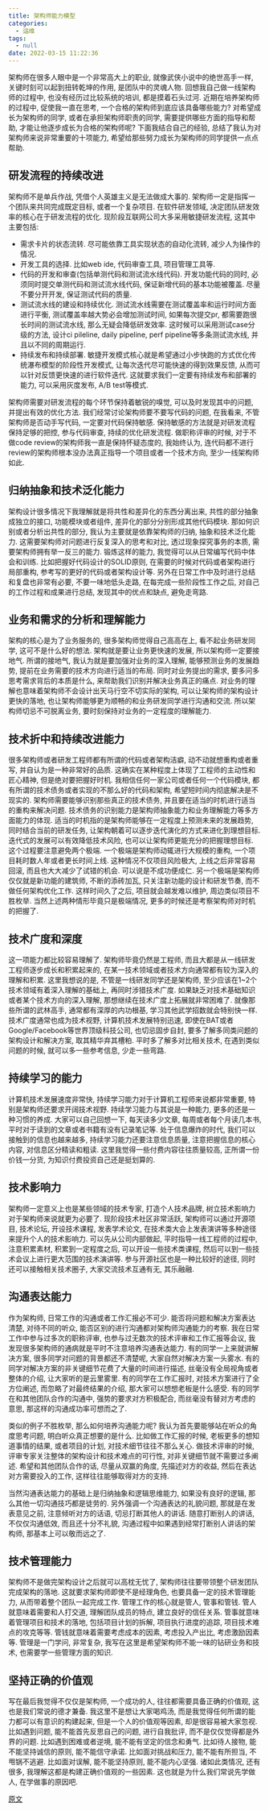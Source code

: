 ```yaml
---
title: 架构师能力模型
categories:
  - 运维
tags:
  - null
date: 2022-03-15 11:22:36
---
```

架构师在很多人眼中是一个非常高大上的职业, 就像武侠小说中的绝世高手一样, 关键时刻可以起到扭转乾坤的作用, 是团队中的灵魂人物. 回想我自己做一线架构师的过程中, 也没有经历过比较系统的培训, 都是摸着石头过河.  近期在培养架构师的过程中, 促使我一直在思考, 一个合格的架构师到底应该具备哪些能力? 对希望成长为架构师的同学, 或者在承担架构师职责的同学, 需要提供哪些方面的指导和帮助, 才能让他逐步成长为合格的架构师呢? 下面我结合自己的经验, 总结了我认为对架构师来说非常重要的十项能力, 希望给那些努力成长为架构师的同学提供一点点帮助.

## 研发流程的持续改进
架构师不是单兵作战, 凭借个人英雄主义是无法做成大事的. 架构师一定是指挥一个团队来共同完成既定目标, 或者一个复杂项目. 在软件研发领域, 决定团队研发效率的核心在于研发流程的优化. 现阶段互联网公司大多采用敏捷研发流程, 这其中主要包括:
   * 需求卡片的状态流转. 尽可能依靠工具实现状态的自动化流转, 减少人为操作的情况.
   * 开发工具的选择. 比如web ide, 代码审查工具, 项目管理工具等.
   * 代码的开发和审查(包括单测代码和测试流水线代码). 开发功能代码的同时, 必须同时提交单测代码和测试流水线代码, 保证新增代码的基本功能被覆盖. 尽量不要分开开发, 保证测试代码的质量.
   * 测试流水线的建设和持续优化. 测试流水线需要在测试覆盖率和运行时间方面进行平衡, 测试覆盖率越大势必会增加测试时间, 如果每次提交pr, 都需要跑很长时间的测试流水线, 那么无疑会降低研发效率. 这时候可以采用测试case分级的方法, 设计ci pileline, daily pipeline, perf pipeline等多条测试流水线, 并且以不同的周期运行.
   * 持续发布和持续部署. 敏捷开发模式核心就是希望通过小步快跑的方式优化传统瀑布模型的阶段性开发模式, 让每次迭代尽可能快速的得到效果反馈, 从而可以针对反馈更快速的进行软件迭代. 这就要求我们一定要有持续发布和部署的能力, 可以采用灰度发布, A/B test等模式.

架构师需要对研发流程的每个环节保持着敏锐的嗅觉, 可以及时发现其中的问题, 并提出有效的优化方法. 我们经常讨论架构师要不要写代码的问题, 在我看来, 不管架构师是否动手写代码, 一定要对代码保持敏感. 保持敏感的方法就是对研发流程保持足够的把控, 参与代码审查, 持续的优化研发流程. 做职称评审的时候, 对于不做code review的架构师我一直是保持怀疑态度的, 我始终认为, 连代码都不进行review的架构师根本没办法真正指导一个项目或者一个技术方向, 至少一线架构师如此.

## 归纳抽象和技术泛化能力
架构设计很多情况下我理解就是将共性和差异化的东西分离出来, 共性的部分抽象成独立的接口, 功能模块或者组件, 差异化的部分分别形成其他代码模块. 那如何识别或者分析出共性的部分, 我认为主要就是依靠架构师的归纳, 抽象和技术泛化能力. 这需要架构师对问题进行反复深入的思考和对比, 透过现象探究事务的本质, 需要架构师拥有举一反三的能力. 锻炼这样的能力, 我觉得可以从日常编写代码中体会和训练. 比如把握好代码设计的SOLID原则, 在需要的时候对代码或者架构进行局部重构, 参考写的更好的代码或者架构设计等. 另外在日常工作中及时进行总结和复盘也非常有必要, 不要一味地低头走路, 在每完成一些阶段性工作之后, 对自己的工作过程和成果进行总结, 发现其中的优点和缺点, 避免走弯路.

## 业务和需求的分析和理解能力
架构的核心是为了业务服务的, 很多架构师觉得自己高高在上, 看不起业务研发同学, 这可不是什么好的想法. 架构就是要让业务更快速的发展, 所以架构师一定要接地气. 所谓的接地气, 我认为就是要加强对业务的深入理解, 能够预测业务的发展趋势, 提前在业务需要的技术方向进行适当的布局. 同时对业务提出的需求, 要多问多思考需求背后的本质是什么, 来帮助我们识别并解决业务真正的痛点. 对业务的理解也意味着架构师不会设计出天马行空不切实际的架构, 可以让架构师的架构设计更快的落地, 也让架构师能够更为顺畅的和业务研发同学进行沟通和交流. 所以架构师切忌不可脱离业务, 要时刻保持对业务的一定程度的理解能力.

## 技术折中和持续改进能力
很多架构师或者研发工程师都有所谓的代码或者架构洁癖, 动不动就想重构或者重写, 并自认为是一种非常好的品质. 这确实在某种程度上体现了工程师的主动性和匠心精神, 但是绝对要把握好时机. 我相信任何一家公司或者任何一个代码模块, 都有所谓的技术债务或者实现的不那么好的代码和架构, 希望短时间内彻底解决是不现实的. 架构师需要能够识别那些真正的技术债务, 并且要在适当的时机进行适当的重构来解决问题. 技术债务的识别能力是架构师抽象能力和业务理解能力等多方面能力的体现. 适当的时机指的是架构师能够在一定程度上预测未来的发展趋势, 同时结合当前的研发任务, 让架构朝着可以逐步迭代演化的方式来进化到理想目标. 迭代式的发展可以有效降低技术风险, 也可以让架构师更能充分的把握理想目标. 这个过程要注意避免两个极端. 一个极端是架构师动辄进行大规模的重构, 一个项目耗时数人年或者更长时间上线. 这种情况不仅项目风险极大, 上线之后非常容易回滚, 而且也大大减少了试错的机会. 可以说是不成功便成仁. 另一个极端是架构师仅仅就是新功能的建筑师, 不断的添砖加瓦, 只关注新功能的设计和研发节奏, 而不做任何架构优化工作. 这样时间久了之后, 项目就会越发难以维护, 周边类似项目不胜枚举. 当然上述两种情形毕竟只是极端情况, 更多的时候还是考察架构师对时机的把握了.

## 技术广度和深度
这一项能力都比较容易理解了. 架构师毕竟仍然是工程师, 而且大都是从一线研发工程师逐步成长和积累起来的, 在某一技术领域或者技术方向通常都有较为深入的理解和积累. 这里我想说的是, 不管是一线研发同学还是架构师, 至少应该在1~2个技术领域有着深入理解的基础上, 再同时涉猎技术广度. 如果缺乏对技术基础知识或者某个技术方向的深入理解, 那想继续在技术广度上拓展就非常困难了. 就像那些所谓的武林高手, 通常都有深厚的内功根基, 学习其他武学招数就会特别快一样. 技术广度通常也成为技术视野, 计算机技术发展特别迅速, 即使在BAT或者Google/Facebook等世界顶级科技公司, 也切忌固步自封, 要多了解多同类问题的架构设计和解决方案, 取其精华弃其槽粕. 平时多了解多对比相关技术, 在遇到类似问题的时候, 就可以多一些参考信息, 少走一些弯路.

## 持续学习的能力
计算机技术发展速度非常快, 持续学习能力对于计算机工程师来说都非常重要, 特别是架构师还要求开阔技术视野. 持续学习能力与其说是一种能力, 更多的还是一种习惯的养成. 大家可以自己回想一下, 每天读多少文章, 每周或者每个月读几本书, 平时对于读到的文章或者书籍有没有记录笔记等. 处于信息爆炸的时代, 我们可以接触到的信息也越来越多, 持续学习能力还要注意信息质量, 注意把握信息的核心内容, 对信息区分精读和粗读. 这里我觉得一些付费内容往往质量较高, 正所谓一份价钱一分货, 为知识付费投资自己还是挺划算的.

## 技术影响力
架构师一定意义上也是某些领域的技术专家, 打造个人技术品牌, 树立技术影响力对于架构师来说就更为必要了. 现阶段技术社区非常活跃, 架构师可以通过开源项目, 技术论坛, 开设技术课程, 发表学术论文, 在技术类大会上发表演讲等多种途径来提升个人的技术影响力. 可以先从公司内部做起, 平时指导一线工程师的过程中, 注意积累素材, 积累到一定程度之后, 可以开设一些技术类课程, 然后可以到一些技术会议上进行更大范围的技术演讲等. 参与开源社区也是一种比较好的途径, 同时还可以接触相关技术圈子, 大家交流技术互通有无, 其乐融融.

## 沟通表达能力
作为架构师, 日常工作的沟通或者工作汇报必不可少. 能否将问题和解决方案表达清楚, 对待不同的听众, 能否区别的进行沟通都对架构师沟通能力的考察. 我在日常工作中参与过多次的职称评审, 也参与过无数次的技术评审和工作汇报等会议, 我发现很多架构师的通病就是平时不注意培养沟通表达能力. 有的同学一上来就讲解决方案, 很多同学对问题的背景都还不清楚呢, 大家自然对解决方案一头雾水. 有的同学对解决方案的非关键细节花费了大量的时间进行描述, 丝毫没有全局视角或者整体的介绍, 让大家听的是云里雾里. 有的同学在工作汇报时, 对技术方案进行了全方位阐述, 而忽略了对最终结果的介绍, 那大家可以想想老板是什么感受. 有的同学在和其他团队合作的沟通中, 强势的要求对方积极配合, 而丝毫没有替对方考虑的意思, 那这样的沟通成功率可想而之了.  

类似的例子不胜枚举, 那么如何培养沟通能力呢? 我认为首先要能够站在听众的角度思考问题, 明白听众真正想要的是什么. 比如做工作汇报的时候, 老板更多的想知道事情的结果, 或者项目的计划, 对技术细节往往不那么关心. 做技术评审的时候, 评审专家关注整体的架构设计和技术难点的可行性, 对非关键细节就不需要过多阐述. 希望和其他团队合作的话, 尽量从双赢的角度, 先描述对方的收益, 然后在表达对方需要投入的工作, 这样往往能够取得对方的支持. 

当然沟通表达能力的基础上是归纳抽象和逻辑思维能力, 如果没有良好的逻辑, 那么其他一切沟通技巧都是徒劳的. 另外强调一个沟通表达的礼貌问题, 那就是在发表意见之前, 注意倾听对方的话语, 切忌打断其他人的讲话. 随意打断别人的讲话, 不仅仅沟通低效, 而且还十分不礼貌, 沟通过程中如果遇到经常打断别人讲话的架构师, 那基本上可以敬而远之了.

## 技术管理能力
架构师不是做完架构设计之后就可以高枕无忧了, 架构师往往要带领整个研发团队完成架构的落地. 这就要求架构师即使不是经理角色, 也要具备一定的技术管理能力, 从而带着整个团队一起完成工作. 管理工作的核心就是管人, 管事和管钱. 管人就意味着需要和人打交道, 理解团队成员的特点, 建立良好的信任关系. 管事就意味着管理项目和技术的落地, 包括项目计划的拆解, 项目执行进度的追踪, 项目技术难点的攻克等等. 管钱就意味着需要考虑成本的因素, 考虑投入产出比, 考虑激励因素等. 管理是一门学问, 非常复杂, 我写在这里是希望架构师不能一味的钻研业务和技术, 也需要学一些管理方面的知识.

## 坚持正确的价值观
写在最后我觉得不仅仅是架构师, 一个成功的人, 往往都需要具备正确的价值观, 这也是我们常说的德才兼备. 我这里不是想让大家喝鸡汤, 而是我觉得任何所谓的能力都可以有意识的构建起来, 但是一个人的价值观等因素, 却是很容易被大家忽视. 比如遇到问题, 能不能首先反思自己的问题, 进行自我批评, 而不是仅仅觉得都是外界的问题. 比如遇到困难或者逆境, 能不能有坚定的信念和勇气. 比如待人接物, 能不能坚持诚信的原则, 能不能信守承诺. 比如面对挑战和压力, 能不能有所担当, 不甩锅不逃避. 比如面对误解, 能不能坚持原则, 能不能内心坚强. 诸如此类情况, 还有很多, 我理解这都是构建正确价值观的一些因素. 这也就是为什么我们常说先学做人, 在学做事的原因吧.

[原文](https://raw.githubusercontent.com/elithnever/paperreading/master/%E6%9E%B6%E6%9E%84%E5%B8%88.md)